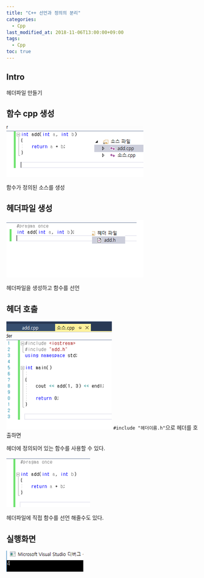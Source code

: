 ```yaml
---
title: "C++ 선언과 정의의 분리"
categories: 
  - Cpp
last_modified_at: 2018-11-06T13:00:00+09:00
tags: 
  - Cpp
toc: true
---
```


## Intro

헤더파일 만들기


## 함수 cpp 생성


![func](https://github.com/lesslate/lesslate.github.io/blob/master/assets/img/cpp/function.png?raw=true)


함수가 정의된 소스를 생성


## 헤더파일 생성

![head](https://github.com/lesslate/lesslate.github.io/blob/master/assets/img/cpp/header.png?raw=true)

헤더파일을 생성하고 함수를 선언



## 헤더 호출

![main](https://github.com/lesslate/lesslate.github.io/blob/master/assets/img/cpp/source.png?raw=true
)
``#include "헤더이름.h"``으로 헤더를 호출하면

헤더에 정의되어 있는 함수를 사용할 수 있다.


![head2](https://github.com/lesslate/lesslate.github.io/blob/master/assets/img/cpp/header2.png?raw=true)

헤더파일에 직접 함수를 선언 해줄수도 있다.


## 실행화면

![source](https://github.com/lesslate/lesslate.github.io/blob/master/assets/img/cpp/result.png?raw=true)